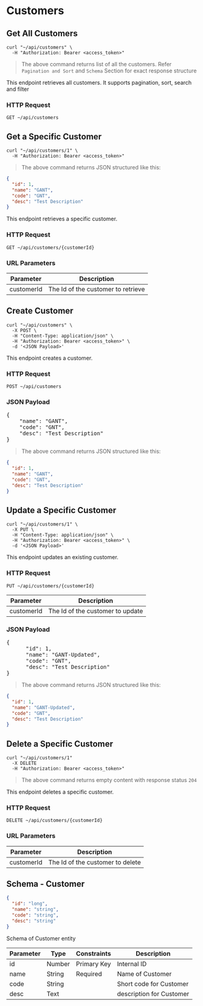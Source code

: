 # Customers

## Get All Customers

```shell
curl "~/api/customers" \
  -H "Authorization: Bearer <access_token>"
```

> The above command returns list of all the customers. Refer `Pagination and Sort` and `Schema` Section for exact
> response structure

This endpoint retrieves all customers. It supports pagination, sort, search and filter

### HTTP Request

`GET ~/api/customers`

## Get a Specific Customer

```shell
curl "~/api/customers/1" \
  -H "Authorization: Bearer <access_token>"
```

> The above command returns JSON structured like this:

```json
{
  "id": 1,
  "name": "GANT",
  "code": "GNT",
  "desc": "Test Description"
}
```

This endpoint retrieves a specific customer.

### HTTP Request

`GET ~/api/customers/{customerId}`

### URL Parameters

| Parameter  | Description                        |
|------------|------------------------------------|
| customerId | The Id of the customer to retrieve |

## Create Customer

```shell
curl "~/api/customers" \
  -X POST \
  -H "Content-Type: application/json" \
  -H "Authorization: Bearer <access_token>" \
  -d '<JSON Payload>'
```

This endpoint creates a customer.

### HTTP Request

`POST ~/api/customers`

### JSON Payload

<pre class="center-column">
{
    "name": "GANT",
    "code": "GNT",
    "desc": "Test Description"
}
</pre>

> The above command returns JSON structured like this:

```json
{
  "id": 1,
  "name": "GANT",
  "code": "GNT",
  "desc": "Test Description"
}
```

## Update a Specific Customer

```shell
curl "~/api/customers/1" \
  -X PUT \
  -H "Content-Type: application/json" \
  -H "Authorization: Bearer <access_token>" \
  -d '<JSON Payload>'
```

This endpoint updates an existing customer.

### HTTP Request

`PUT ~/api/customers/{customerId}`

| Parameter  | Description                      |
|------------|----------------------------------|
| customerId | The Id of the customer to update |

### JSON Payload

<pre class="center-column">
{
      "id": 1,
      "name": "GANT-Updated",
      "code": "GNT",
      "desc": "Test Description"
}
</pre>

> The above command returns JSON structured like this:

```json
{
  "id": 1,
  "name": "GANT-Updated",
  "code": "GNT",
  "desc": "Test Description"
}
```

## Delete a Specific Customer

```shell
curl "~/api/customers/1"
  -X DELETE
  -H "Authorization: Bearer <access_token>"
```

> The above command returns empty content with response status `204`

This endpoint deletes a specific customer.

### HTTP Request

`DELETE ~/api/customers/{customerId}`

### URL Parameters

| Parameter  | Description                      |
|------------|----------------------------------|
| customerId | The Id of the customer to delete |

## Schema - Customer

```json
{
  "id": "long",
  "name": "string",
  "code": "string",
  "desc": "string"
}
```

Schema of Customer entity

| Parameter | Type   | Constraints | Description              |
|-----------|--------|-------------|--------------------------|
| id        | Number | Primary Key | Internal ID              |
| name      | String | Required    | Name of Customer         |
| code      | String |             | Short code for Customer  |
| desc      | Text   |             | description for Customer |
